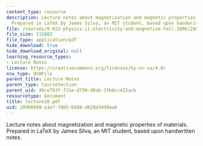 ```yaml
---
content_type: resource
description: Lecture notes about magnetization and magnetic properties of materials.
  Prepared in LaTeX by James Silva, an MIT student, based upon handwritten notes.
file: /courses/8-022-physics-ii-electricity-and-magnetism-fall-2006/289b6980a1e77865b568d028d34d9aa6_lecture28.pdf
file_size: 111082
file_type: application/pdf
hide_download: true
hide_download_original: null
learning_resource_types:
- Lecture Notes
license: https://creativecommons.org/licenses/by-nc-sa/4.0/
ocw_type: OCWFile
parent_title: Lecture Notes
parent_type: CourseSection
parent_uid: 40ce783f-f31e-d750-d8ab-3fb0cc415acb
resourcetype: Document
title: lecture28.pdf
uid: 289b6980-a1e7-7865-b568-d028d34d9aa6
---
```

Lecture notes about magnetization and magnetic properties of materials. Prepared in LaTeX by James Silva, an MIT student, based upon handwritten notes.